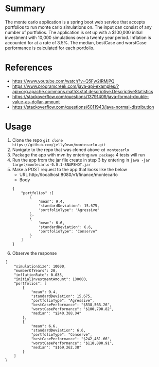 # Summary
The monte carlo application is a spring boot web service that accepts portfolios to 
run monte carlo simulations on. The input can consist of any number of portfolios. 
The application is set up with a $100,000 initial investment with 10,000 simulations
over a twenty year period. Inflation is accounted for at a rate of 3.5%. The median, bestCase
 and worstCase performance is calculated for each portfolio.

# References
* https://www.youtube.com/watch?v=Q5Fw2IRMjPQ
* https://www.programcreek.com/java-api-examples/?api=org.apache.commons.math3.stat.descriptive.DescriptiveStatistics
* https://stackoverflow.com/questions/13791409/java-format-double-value-as-dollar-amount
* https://stackoverflow.com/questions/6011943/java-normal-distribution

# Usage 
1. Clone the repo `git clone https://github.com/jellyDean/montecarlo.git`
2. Navigate to the repo that was cloned above `cd montecarlo`
3. Package the app with mvn by entering `mvn package` 4 tests will run
4. Run the app from the jar file create in step 3 by entering in `java -jar target/montecarlo-0.0.1-SNAPSHOT.jar`
5. Make a POST request to the app that looks like the below
    * URL http://localhost:8080/v1/finance/montecarlo
    * Body
    ```
    {
    	"portfolios" :[
    		{
    			"mean": 9.4,
    			"standardDeviation": 15.675,
    			"portfolioType": "Agressive"
    		},
    		{
    			"mean": 6.6,
    			"standardDeviation": 6.6,
    			"portfolioType": "Conserve"
    		}
    	]
    }
    ```
6. Observe the response
```
{
    "simulationSize": 10000,
    "numberOfYears": 20,
    "inflationRate": 0.035,
    "initialInvestmentAmount": 100000,
    "portfolios": [
        {
            "mean": 9.4,
            "standardDeviation": 15.675,
            "portfolioType": "Agressive",
            "bestCasePerformance": "$538,563.26",
            "worstCasePerformance": "$100,790.82",
            "median": "$240,388.04"
        },
        {
            "mean": 6.6,
            "standardDeviation": 6.6,
            "portfolioType": "Conserve",
            "bestCasePerformance": "$242,461.66",
            "worstCasePerformance": "$118,880.91",
            "median": "$169,262.38"
        }
    ]
}
```
